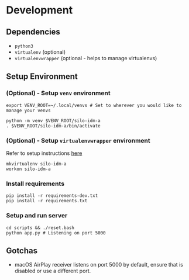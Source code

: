 # Development

## Dependencies

* `python3`
* `virtualenv` (optional)
* `virtualenvwrapper` (optional - helps to manage virtualenvs)

## Setup Environment

### (Optional) - Setup `venv` environment

```
export VENV_ROOT=~/.local/venvs # Set to wherever you would like to manage your venvs

python -m venv $VENV_ROOT/silo-idm-a
. $VENV_ROOT/silo-idm-a/bin/activate
```

### (Optional) - Setup `virtualenvwrapper` environment

Refer to setup instructions [here](https://github.com/bernardobarreto/virtualenvwrapper/blob/master/virtualenvwrapper.sh#L31)

```
mkvirtualenv silo-idm-a
workon silo-idm-a
```

### Install requirements

```
pip install -r requirements-dev.txt
pip install -r requirements.txt
```

### Setup and run server

```
cd scripts && ./reset.bash
python app.py # Listening on port 5000
```

## Gotchas

* macOS AirPlay receiver listens on port 5000 by default, ensure that is disabled or use a different port.
